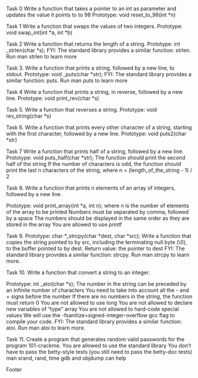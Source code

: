 Task 0 Write a function that takes a pointer to an int as parameter and updates the value it points to to 98 Prototype: void reset_to_98(int *n)

Task 1 Write a function that swaps the values of two integers. Prototype: void swap_int(int *a, int *b)

Task 2 Write a function that returns the length of a string. Prototype: int _strlen(char *s); FYI: The standard library provides a similar function: strlen. Run man strlen to learn more

Task 3. Write a function that prints a string, followed by a new line, to stdout. Prototype: void _puts(char *str); FYI: The standard library provides a similar function: puts. Run man puts to learn more

Task 4 Write a function that prints a string, in reverse, followed by a new line. Prototype: void print_rev(char *s)

Task 5. Write a function that reverses a string. Prototype: void rev_string(char *s)

Task 6. Write a function that prints every other character of a string, starting with the first character, followed by a new line. Prototype: void puts2(char *str)

Task 7 Write a function that prints half of a string, followed by a new line. Prototype: void puts_half(char *str); The function should print the second half of the string If the number of characters is odd, the function should print the last n characters of the string, where n = (length_of_the_string - 1) / 2

Task 8. Write a function that prints n elements of an array of integers, followed by a new line.

Prototype: void print_array(int *a, int n); where n is the number of elements of the array to be printed Numbers must be separated by comma, followed by a space The numbers should be displayed in the same order as they are stored in the array You are allowed to use printf

Task 9. Prototype: char *_strcpy(char *dest, char *src); Write a function that copies the string pointed to by src, including the terminating null byte (\0), to the buffer pointed to by dest. Return value: the pointer to dest FYI: The standard library provides a similar function: strcpy. Run man strcpy to learn more.

Task 10. Write a function that convert a string to an integer.

Prototype: int _atoi(char *s); The number in the string can be preceded by an infinite number of characters You need to take into account all the - and + signs before the number If there are no numbers in the string, the function must return 0 You are not allowed to use long You are not allowed to declare new variables of “type” array You are not allowed to hard-code special values We will use the -fsanitize=signed-integer-overflow gcc flag to compile your code. FYI: The standard library provides a similar function: atoi. Run man atoi to learn more.

Task 11. Create a program that generates random valid passwords for the program 101-crackme. You are allowed to use the standard library You don’t have to pass the betty-style tests (you still need to pass the betty-doc tests) man srand, rand, time gdb and objdump can help

Footer
